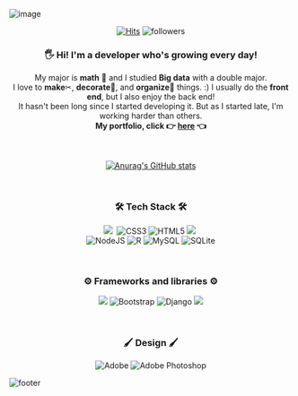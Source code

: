 ![image](https://user-images.githubusercontent.com/42528189/132482714-b218472e-2e53-41ea-9278-3bde39c8e24a.png)

<div align="center">
  
  [![Hits](https://hits.seeyoufarm.com/api/count/incr/badge.svg?url=https%3A%2F%2Fgithub.com%2Fusername&count_bg=%2379C83D&title_bg=%23555555&icon=&icon_color=%23E7E7E7&title=hits&edge_flat=false)](https://hits.seeyoufarm.com)
  ![followers](https://img.shields.io/github/followers/parkjisu6239?style=social)

 </div>


<div align="center">
  <h3><b> 🖐 Hi! I'm a developer who's growing every day! </b></h3>
  <div>My major is <b>math</b> 📐 and I studied <b>Big data</b> with a double major.</div>
  <div>I love to <b>make</b>✂, <b>decorate</b>💅, and <b>organize</b>🧹 things. :) I usually do the <b>front end</b>, but I also enjoy the back end!</div>
  <div>It hasn't been long since I started developing it. But as I started late, I'm working harder than others.</div>
  <div><b>My portfolio, click 👉 <a href="https://powerful-overcoat-50b.notion.site/Portfolio-667c8c77d28748d1a5c4ef8b277f45a8">here</a> 👈</b></div>
</div>

<br/>
<br/>

<div align="center">
  
[![Anurag's GitHub stats](https://github-readme-stats.vercel.app/api?username=parkjisu6239)](https://github.com/anuraghazra/github-readme-stats)

</div>


</br>
<h3 align="center">🛠 Tech Stack 🛠</h3>
<p align="center">
  <img src="https://img.shields.io/badge/Python-3766AB?style=flat-square&logo=Python&logoColor=white"/></a>&nbsp 
  <img alt="CSS3" src="https://img.shields.io/badge/css3-%231572B6.svg?style=flat-square&logo=css3&logoColor=white"/>
  <img alt="HTML5" src="https://img.shields.io/badge/html5-%23E34F26.svg?style=flat-square&logo=html5&logoColor=white"/>
  <img src="https://img.shields.io/badge/Javascript-ffb13b?style=flat-square&logo=javascript&logoColor=white"/></a>&nbsp 
  <br>
  <img alt="NodeJS" src="https://img.shields.io/badge/node.js-%2343853D.svg?style=flat-square&logo=node-dot-js&logoColor=white"/>
  <img alt="R" src="https://img.shields.io/badge/r-%23276DC3.svg?style=flat-square&logo=r&logoColor=white"/>
  <img alt="MySQL" src="https://img.shields.io/badge/mysql-%2300f.svg?style=flat-square&logo=mysql&logoColor=white"/>
  <img alt="SQLite" src ="https://img.shields.io/badge/sqlite-%2307405e.svg?style=flat-square&logo=sqlite&logoColor=white"/>
</p>

</br>
<h3 align="center"><b>⚙ Frameworks and libraries ⚙</b></h3>
<p align="center">
  <img src="https://img.shields.io/badge/vue.js-4FC08D?style=flat-square&logo=vue.js&logoColor=white">
  <img alt="Bootstrap" src="https://img.shields.io/badge/bootstrap-%23563D7C.svg?style=flat-square&logo=bootstrap&logoColor=white"/>
  <img alt="Django" src="https://img.shields.io/badge/django-%23092E20.svg?style=flat-square&logo=django&logoColor=white"/>
  <img src="https://img.shields.io/badge/react-61DAFB?style=flat-square&logo=react&logoColor=black">
</p>

</br>
<h3 align="center"><b>🖌 Design 🖌</b></h3>
<p align="center">
  <img alt="Adobe" src="https://img.shields.io/badge/adobe-%23FF0000.svg?style=flat-square&logo=adobe&logoColor=white"/>
  <img alt="Adobe Photoshop" src="https://img.shields.io/badge/adobephotoshop-%2331A8FF.svg?style=flat-square&logo=adobephotoshop&logoColor=white"/>
</p>

![footer](https://capsule-render.vercel.app/api?type=waving&color=gradient&height=150&width=auto&section=footer&text=Have%20a%20nice%20day!&fontSize=20&fontColor=ffffff&fontAlignY=75)
